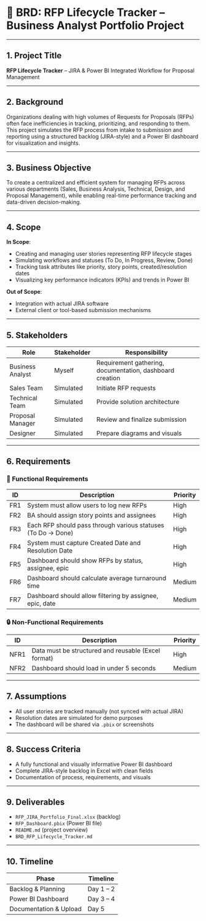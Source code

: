 # 📄 BRD: RFP Lifecycle Tracker – Business Analyst Portfolio Project

---

## 1. Project Title
**RFP Lifecycle Tracker** – JIRA & Power BI Integrated Workflow for Proposal Management

---

## 2. Background
Organizations dealing with high volumes of Requests for Proposals (RFPs) often face inefficiencies in tracking, prioritizing, and responding to them. This project simulates the RFP process from intake to submission and reporting using a structured backlog (JIRA-style) and a Power BI dashboard for visualization and insights.

---

## 3. Business Objective
To create a centralized and efficient system for managing RFPs across various departments (Sales, Business Analysis, Technical, Design, and Proposal Management), while enabling real-time performance tracking and data-driven decision-making.

---

## 4. Scope

**In Scope**:
- Creating and managing user stories representing RFP lifecycle stages
- Simulating workflows and statuses (To Do, In Progress, Review, Done)
- Tracking task attributes like priority, story points, created/resolution dates
- Visualizing key performance indicators (KPIs) and trends in Power BI

**Out of Scope**:
- Integration with actual JIRA software
- External client or tool-based submission mechanisms

---

## 5. Stakeholders

| Role             | Stakeholder     | Responsibility                                      |
|------------------|------------------|------------------------------------------------------|
| Business Analyst | Myself           | Requirement gathering, documentation, dashboard creation |
| Sales Team       | Simulated        | Initiate RFP requests                                |
| Technical Team   | Simulated        | Provide solution architecture                        |
| Proposal Manager | Simulated        | Review and finalize submission                       |
| Designer         | Simulated        | Prepare diagrams and visuals                         |

---

## 6. Requirements

### 📝 Functional Requirements

| ID  | Description                                                    | Priority |
|-----|----------------------------------------------------------------|----------|
| FR1 | System must allow users to log new RFPs                        | High     |
| FR2 | BA should assign story points and assignees                    | High     |
| FR3 | Each RFP should pass through various statuses (To Do → Done)   | High     |
| FR4 | System must capture Created Date and Resolution Date           | High     |
| FR5 | Dashboard should show RFPs by status, assignee, epic           | High     |
| FR6 | Dashboard should calculate average turnaround time             | Medium   |
| FR7 | Dashboard should allow filtering by assignee, epic, date       | Medium   |

### 🔒 Non-Functional Requirements

| ID   | Description                                         | Priority |
|------|-----------------------------------------------------|----------|
| NFR1 | Data must be structured and reusable (Excel format) | High     |
| NFR2 | Dashboard should load in under 5 seconds            | Medium   |

---

## 7. Assumptions
- All user stories are tracked manually (not synced with actual JIRA)
- Resolution dates are simulated for demo purposes
- The dashboard will be shared via `.pbix` or screenshots

---

## 8. Success Criteria
- A fully functional and visually informative Power BI dashboard
- Complete JIRA-style backlog in Excel with clean fields
- Documentation of process, requirements, and visuals

---

## 9. Deliverables
- `RFP_JIRA_Portfolio_Final.xlsx` (backlog)
- `RFP_Dashboard.pbix` (Power BI file)
- `README.md` (project overview)
- `BRD_RFP_Lifecycle_Tracker.md`

---

## 10. Timeline

| Phase                  | Timeline   |
|------------------------|------------|
| Backlog & Planning     | Day 1 – 2  |
| Power BI Dashboard     | Day 3 – 4  |
| Documentation & Upload | Day 5      |
